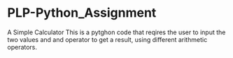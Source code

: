 # PLP-Python_Assignment
A Simple Calculator 
This is a pytghon code that reqires the user to input the two values and and operator to get a result, using different arithmetic operators.

